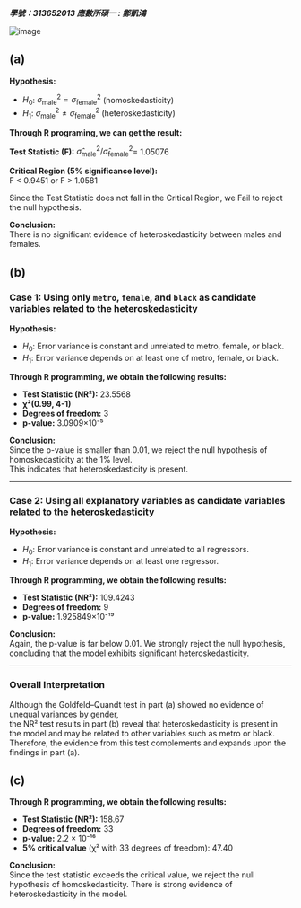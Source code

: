 ***學號：313652013     應數所碩一 : 鄭凱鴻***

![image](https://github.com/user-attachments/assets/1a79a574-9e6c-4304-92d7-a5222eb4822c)


## (a) 
**Hypothesis:**

- $H_0$: $\sigma^2_{\text{male}} = \sigma^2_{\text{female}}$ (homoskedasticity)
- $H_1$: $\sigma^2_{\text{male}} \neq \sigma^2_{\text{female}}$ (heteroskedasticity)

**Through R programing, we can get the result:**

**Test Statistic (F):** 
$\hat{\sigma}^2_{\text{male}}/ \hat{\sigma}^2_{\text{female}}=$
1.05076

**Critical Region (5% significance level):**  
F < 0.9451 or F > 1.0581

Since the Test Statistic does not fall in the Critical Region, we Fail to reject the null hypothesis.

**Conclusion:**    
There is no significant evidence of heteroskedasticity between males and females.


## (b)
### Case 1: Using only `metro`, `female`, and `black` as candidate variables related to the heteroskedasticity

**Hypothesis:**
- $H_0$: Error variance is constant and unrelated to metro, female, or black.  
- $H_1$: Error variance depends on at least one of metro, female, or black.

**Through R programming, we obtain the following results:**

- **Test Statistic (NR²):** 23.5568
- **χ²(0.99, 4-1)**
- **Degrees of freedom:** 3  
- **p-value:** 3.0909×10⁻⁵

**Conclusion:**  
Since the p-value is smaller than 0.01, we reject the null hypothesis of homoskedasticity at the 1% level.  
This indicates that heteroskedasticity is present.

---

### Case 2: Using all explanatory variables as candidate variables related to the heteroskedasticity

**Hypothesis:**
- $H_0$: Error variance is constant and unrelated to all regressors.  
- $H_1$: Error variance depends on at least one regressor.

**Through R programming, we obtain the following results:**

- **Test Statistic (NR²):** 109.4243  
- **Degrees of freedom:** 9  
- **p-value:** 1.925849×10⁻¹⁹

**Conclusion:**  
Again, the p-value is far below 0.01. We strongly reject the null hypothesis, concluding that the model exhibits significant heteroskedasticity.

---

### Overall Interpretation

Although the Goldfeld–Quandt test in part (a) showed no evidence of unequal variances by gender,  
the NR² test results in part (b) reveal that heteroskedasticity is present in the model and may be related to other variables such as metro or black.  
Therefore, the evidence from this test complements and expands upon the findings in part (a).

## (c) 
**Through R programming, we obtain the following results:**

- **Test Statistic (NR²):** 158.67
- **Degrees of freedom:** 33
- **p-value:** 2.2 × 10⁻¹⁶
- **5% critical value** (χ² with 33 degrees of freedom): 47.40

**Conclusion:**  
Since the test statistic exceeds the critical value, we reject the null hypothesis of homoskedasticity.
There is strong evidence of heteroskedasticity in the model.
